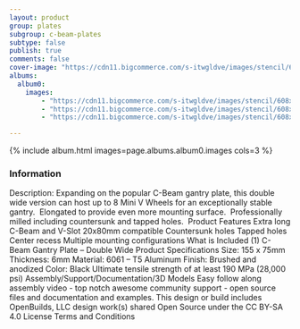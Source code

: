 ```yaml
---
layout: product
group: plates
subgroup: c-beam-plates
subtype: false
publish: true
comments: false
cover-image: "https://cdn11.bigcommerce.com/s-itwgldve/images/stencil/608x608/products/261/2723/cbeam_gantry_plate_dwide_s_w_1__64748.1675310605.png?c=2"
albums:
  album0:
    images:
        - "https://cdn11.bigcommerce.com/s-itwgldve/images/stencil/608x608/products/261/2723/cbeam_gantry_plate_dwide_s_w_1__64748.1675310605.png?c=2"
        - "https://cdn11.bigcommerce.com/s-itwgldve/images/stencil/608x608/products/261/2724/cbeam_gantry_plate_doublewide_i_w_1__06823.1675310605.png?c=2"
        - "https://cdn11.bigcommerce.com/s-itwgldve/images/stencil/608x608/products/261/2722/cbeam_gantry_plate_dwide_i2_w_1__31596.1675310605.png?c=2"

---
```


{% include album.html images=page.albums.album0.images cols=3 %}

### Information

Description:
 Expanding on the popular C-Beam gantry plate, this double wide version can host up to 8 Mini V Wheels for an exceptionally stable gantry.  Elongated to provide even more mounting surface.  Professionally milled including countersunk and tapped holes.  Product Features  Extra long C-Beam and V-Slot 20x80mm compatible Countersunk holes Tapped holes Center recess Multiple mounting configurations What is Included  (1) C-Beam Gantry Plate – Double Wide Product Specifications  Size: 155 x 75mm Thickness: 6mm Material: 6061 – T5 Aluminum Finish: Brushed and anodized Color: Black Ultimate tensile strength of at least 190 MPa (28,000 psi)   Assembly/Support/Documentation/3D Models   Easy follow along assembly video - top notch awesome community support - open source files and documentation and examples. This design or build includes  OpenBuilds, LLC design work(s) shared Open Source under the CC BY-SA 4.0 License Terms and Conditions  

